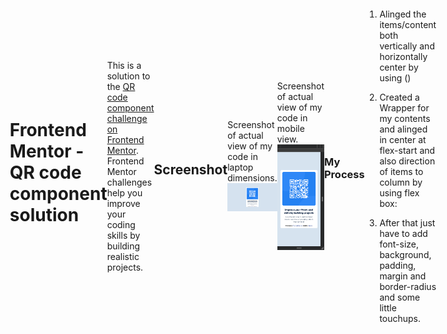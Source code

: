# Frontend Mentor - QR code component solution

This is a solution to the [QR code component challenge on Frontend Mentor](https://www.frontendmentor.io/challenges/qr-code-component-iux_sIO_H). Frontend Mentor challenges help you improve your coding skills by building realistic projects.

## Screenshot

Screenshot of actual view of my code in laptop dimensions.
![](./screenshots/laptop-view.png)

Screenshot of actual view of my code in mobile view.
![](./screenshots/Mobile-View.png)

### My Process

1. Alinged the items/content both vertically and horizontally center by using (<style>
    body{
        display: flex;
        align-items: center;
        justify-content: center;
    }
</style>)

2. Created a Wrapper for my contents and alinged in center at flex-start and also direction of items to column by using flex box:

3. After that just have to add font-size, background, padding, margin and border-radius and some little touchups.
